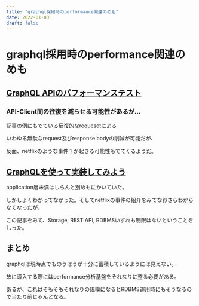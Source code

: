 ```yaml
---
title: "graphql採用時のperformance関連のめも"
date: 2022-01-03
draft: false
---
```

# graphql採用時のperformance関連のめも



## [GraphQL APIのパフォーマンステスト](https://blog.testrail.techmatrix.jp/graphql-performance-testing/)



### API-Client間の往復を減らせる可能性があるが...



記事の例にもでている反復的なrequesetによる



いわゆる無駄なrequest及びresponse bodyの削減が可能だが、



反面、netflixのような事件？が起きる可能性もでてくるようだ。



## [GraphQLを使って実装してみよう](https://qiita.com/haradakunihiko/items/a91a66e35031212023e3)



application層未満はしらんと別めもにかいていた。



しかしよくわかってなかった。そしてnetflixの事件の紹介をみてなおさらわからなくなったが、

	

この記事をみて、Storage, REST API, RDBMSいずれも制限はないということをしった。



## まとめ



graphqlは現時点でものうはうが十分に蓄積しているようには見えない。



故に導入する際にはperformance分析基盤をそれなりに整る必要がある。



あるが、これはそもそもそれなりの規模になるとRDBMS運用時にもそうなるので当たり前じゃんとなる。
